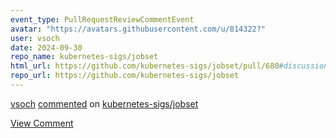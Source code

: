 ```yaml
---
event_type: PullRequestReviewCommentEvent
avatar: "https://avatars.githubusercontent.com/u/814322?"
user: vsoch
date: 2024-09-30
repo_name: kubernetes-sigs/jobset
html_url: https://github.com/kubernetes-sigs/jobset/pull/680#discussion_r1781859027
repo_url: https://github.com/kubernetes-sigs/jobset
---
```


<a href='https://github.com/vsoch' target='_blank'>vsoch</a> <a href='https://github.com/kubernetes-sigs/jobset/pull/680#discussion_r1781859027' target='_blank'>commented</a> on <a href='https://github.com/kubernetes-sigs/jobset' target='_blank'>kubernetes-sigs/jobset</a>

<a href='https://github.com/kubernetes-sigs/jobset/pull/680#discussion_r1781859027' target='_blank'>View Comment</a>